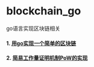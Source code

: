 # blockchain_go
go语言实现区块链相关

#### 1. [用go实现一个简单的区块链](https://github.com/dugu0808/blockchain_go/tree/master/SimpleBlockchain)

#### 2. [简易工作量证明机制PoW的实现](https://github.com/dugu0808/blockchain_go/tree/master/Proof_of_Work)
